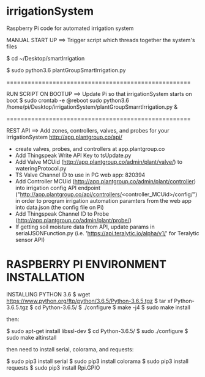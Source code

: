 # irrigationSystem
Raspberry Pi code for automated irrigation system 

MANUAL START UP ==> Trigger script which threads together the system's files

$ cd ~/Desktop/smartIrrigation

$ sudo python3.6 plantGroupSmartIrrigation.py

====================================================

RUN SCRIPT ON BOOTUP ==> Update Pi so that irrigationSystem starts on boot
$ sudo crontab -e
@reboot sudo python3.6 /home/pi/Desktop/irrigationSystem/plantGroupSmarrtIrrigation.py &


====================================================

REST API ==> Add zones, controllers, valves, and probes for your irrigationSystem
http://app.plantgroup.co/api/
- create valves, probes, and controllers at app.plantgroup.co
- Add Thingspeak Write API Key to tsUpdate.py
- Add Valve MCUid (http://app.plantgroup.co/admin/plant/valve/) to wateringProtocol.py
- TS Valve Channel ID to use  in  PG web app: 820394
- Add Controller MCUid (http://app.plantgroup.co/admin/plant/controller) into irrigation config API endpoint ("http://app.plantgroup.co/api/controllers/<controller_MCUid>/config/") in order to program irrigation automation paramters from the web app into data.json (the config file on Pi)
- Add Thingspeak Channel ID to Probe (http://app.plantgroup.co/admin/plant/probe/)
- If getting soil moisture data from API, update params in serialJSONFunction.py (i.e. 'https://api.teralytic.io/alpha/v1/' for Teralytic sensor API)


# RASPBERRY PI ENVIRONMENT INSTALLATION 

INSTALLING PYTHON 3.6
$ wget https://www.python.org/ftp/python/3.6.5/Python-3.6.5.tgz
$ tar xf Python-3.6.5.tgz
$ cd Python-3.6.5/
$ ./configure
$ make -j4
$ sudo make install

then:

$ sudo apt-get install libssl-dev
$ cd Python-3.6.5/
$ sudo ./configure
$ sudo make altinstall

then need to install serial, colorama, and requests: 

$ sudo pip3 install serial
$ sudo pip3 install colorama
$ sudo pip3 install requests
$ sudo pip3 install Rpi.GPIO

